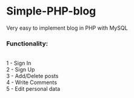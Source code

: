 # Simple-PHP-blog
Very easy to implement blog in PHP with MySQL
<h3>Functionality:</h3> <br>
1 - Sign In <br>
2 - Sign Up <br>
3 - Add/Delete posts <br>
4 - Write Comments <br>
5 - Edit personal data <br>
